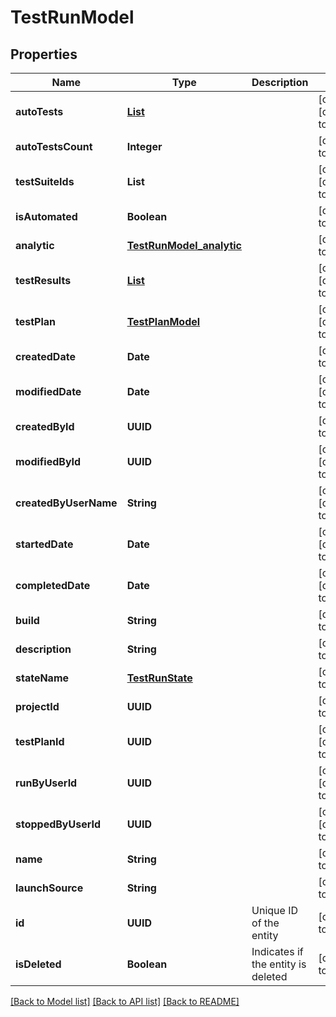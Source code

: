 # TestRunModel
## Properties

| Name | Type | Description | Notes |
|------------ | ------------- | ------------- | -------------|
| **autoTests** | [**List**](AutoTestModel.md) |  | [optional] [default to null] |
| **autoTestsCount** | **Integer** |  | [default to null] |
| **testSuiteIds** | **List** |  | [optional] [default to null] |
| **isAutomated** | **Boolean** |  | [default to null] |
| **analytic** | [**TestRunModel_analytic**](TestRunModel_analytic.md) |  | [default to null] |
| **testResults** | [**List**](TestResultModel.md) |  | [optional] [default to null] |
| **testPlan** | [**TestPlanModel**](TestPlanModel.md) |  | [optional] [default to null] |
| **createdDate** | **Date** |  | [default to null] |
| **modifiedDate** | **Date** |  | [optional] [default to null] |
| **createdById** | **UUID** |  | [default to null] |
| **modifiedById** | **UUID** |  | [optional] [default to null] |
| **createdByUserName** | **String** |  | [optional] [default to null] |
| **startedDate** | **Date** |  | [optional] [default to null] |
| **completedDate** | **Date** |  | [optional] [default to null] |
| **build** | **String** |  | [default to null] |
| **description** | **String** |  | [default to null] |
| **stateName** | [**TestRunState**](TestRunState.md) |  | [default to null] |
| **projectId** | **UUID** |  | [default to null] |
| **testPlanId** | **UUID** |  | [optional] [default to null] |
| **runByUserId** | **UUID** |  | [optional] [default to null] |
| **stoppedByUserId** | **UUID** |  | [optional] [default to null] |
| **name** | **String** |  | [default to null] |
| **launchSource** | **String** |  | [default to null] |
| **id** | **UUID** | Unique ID of the entity | [default to null] |
| **isDeleted** | **Boolean** | Indicates if the entity is deleted | [default to null] |

[[Back to Model list]](../README.md#documentation-for-models) [[Back to API list]](../README.md#documentation-for-api-endpoints) [[Back to README]](../README.md)

